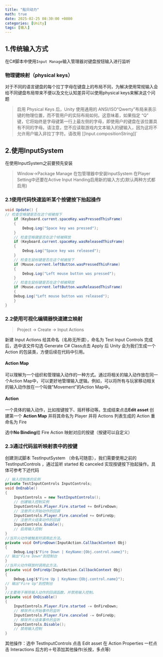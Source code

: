 ```yaml
---
title: "船只动力"
math: true
date: 2025-02-25 08:30:00 +0800
categories: [Unity]
tags: [输入]
---
```


## 1.传统输入方式

在C#脚本中使用`Input Manage`输入管理器对键盘按钮输入进行监听

### 物理键映射（physical keys）

对于不同的语言键盘的每个拉丁字母在键盘上的布局不同，为解决使用常规输入会给不同键盘布局带来不便以及文化认知差异可以使用physical keys来解决这个问题 

>启用 Physical Keys 后，Unity 使用通用的 ANSI/ISO“Qwerty”布局来表示键的物理位置，而不管用户的实际布局如何。这意味着，如果指定 “Q” 键，它将始终是字母键第一行上最左侧的字母，即使用户的键盘在该位置具有不同的字母。请注意，您不应读取游戏内文本输入的键输入，因为这将不允许用户输入非拉丁字符。请改用 [[Input.compositionString]]`

## 2.使用InputSystem

在使用InputSystem之前要预先安装
>Window->Package Manage 在包管理器中安装InputSystem
>在Player Setting中还要在Active Input Handing启用新的输入方式(默认两种方式都启用)

### 2.1使用代码快速监听某个按键按下抬起操作
```C#
void Update() {
// 检查空格键是否在这个帧被按下 
	if (Keyboard.current.spaceKey.wasPressedThisFrame) 
	{ 
		Debug.Log("Space key was pressed"); 
	} 
	// 检查空格键是否在这个帧被释放 
	if (Keyboard.current.spaceKey.wasReleasedThisFrame) 
	{ 
		Debug.Log("Space key was released"); 
	} 
	// 检查左鼠标键是否在这个帧被按下
	if (Mouse.current.leftButton.wasPressedThisFrame) 
	{ 
		Debug.Log("Left mouse button was pressed"); 
	} 
	// 检查左鼠标键是否在这个帧被释放 
	if (Mouse.current.leftButton.wasReleasedThisFrame) 
	{
	Debug.Log("Left mouse button was released"); 
	} 
}
```

### 2.2使用可视化编辑器快速建立映射

>Project -> Create -> Input Actions

新建 Input Actions 给其命名（名称无所谓），命名为 Test Input Controls 完成后，选中该文件勾选 Generate C# Class点击 Apply 后 Unity 会为我们生成一个 Action 的包装类，方便后续在代码中引用。

#### Action Map

可以理解为一个组织和管理输入动作的一种方式。通过将相关的输入动作放在同一个Action Map中，可以更好地管理输入逻辑。例如，可以将所有与玩家移动相关的输入动作放在一个叫做"Movement"的Action Map中。

#### Action

一个具体的输入动作，比如按键按下、摇杆移动等。生成结束点击**Edit asset** 创建第一个 **Action Map** 并将其命名为 Player 并将 Actions 列表生成的 Action 重命名为 Fire 

选中**No Binding**给 Fire Action 映射对应的按键（按键可以自定义）

### 2.3通过代码监听映射表中的按键

创建测试脚本 TestInputSystem （命名可随意），我们需要使用之前的 TestInputControls ，通过监听 started 和 canceled 实现按键按下抬起操作。具体可参考下述代码

```C#
// 输入控制类的实例 
private TestInputControls InputControls; 
void OnEnable() 
{ 
	InputControls = new TestInputControls(); 
	// 创建输入控制实例 
	InputControls.Player.Fire.started += OnFireDown; 
	// 注册开火开始动作的回调 
	InputControls.Player.Fire.canceled += OnFireUp; 
	// 注册开火结束动作的回调 
	InputControls.Enable(); 
	// 启用输入控制 
} 
//当开火动作被触发时调用此方法。 
private void OnFireDown(InputAction.CallbackContext Obj)
{
	Debug.Log($"Fire Down | KeyName:{Obj.control.name}");
// 输出"Fire Down"到控制台 
} 
//当开火动作释放时调用此方法。 
private void OnFireUp(InputAction.CallbackContext Obj)
{ 
	Debug.Log($"Fire Up | KeyName:{Obj.control.name}");
// 输出"Fire Up"到控制台 
}
//主要用于移除输入动作的回调函数，并禁用输入控制。 
private void OnDisable() 
{ 
	InputControls.Player.Fire.started -= OnFireDown; 
	// 移除开火开始事件的监听 
	InputControls.Player.Fire.canceled -= OnFireUp; 
	// 移除开火结束事件的监听 
	InputControls.Disable(); 
	// 禁用输入控制 
}
```

其他操作：选中 TestInputControls 点击 Edit asset 在 Action Properties 一栏点击 Interactions 后方的＋号添加其他操作(长按，多点等)












